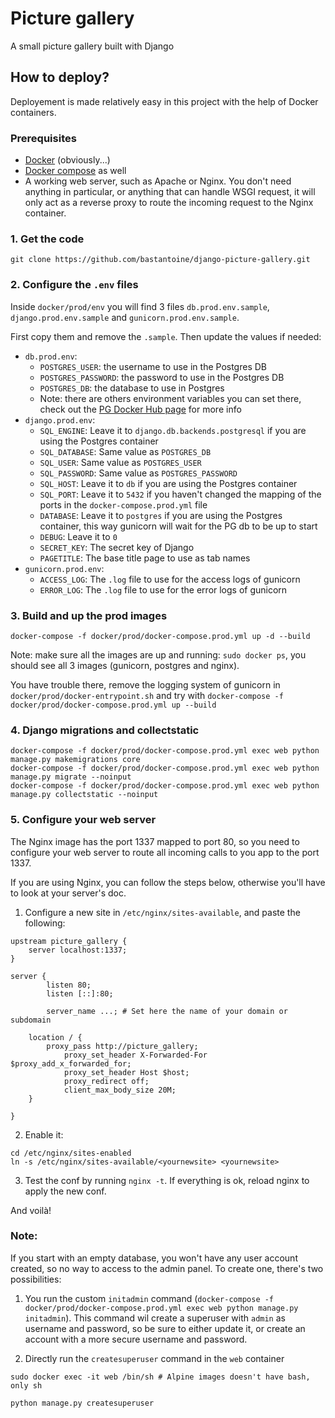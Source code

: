 # Picture gallery
A small picture gallery built with Django

## How to deploy?

Deployement is made relatively easy in this project with the help of Docker containers.

### Prerequisites

- [Docker](https://docs.docker.com/get-docker/) (obviously...)
- [Docker compose](https://docs.docker.com/compose/install/) as well
- A working web server, such as Apache or Nginx. You don't need anything in particular, or anything that can handle WSGI request, it will only act as a reverse proxy to route the incoming request to the Nginx container.

### 1. Get the code

`git clone https://github.com/bastantoine/django-picture-gallery.git`

### 2. Configure the `.env` files

Inside `docker/prod/env` you will find 3 files `db.prod.env.sample`, `django.prod.env.sample` and `gunicorn.prod.env.sample`.

First copy them and remove the `.sample`.
Then update the values if needed:
- `db.prod.env`:
  - `POSTGRES_USER`: the username to use in the Postgres DB
  - `POSTGRES_PASSWORD`: the password to use in the Postgres DB
  - `POSTGRES_DB`: the database to use in Postgres
  - Note: there are others environment variables you can set there, check out the [PG Docker Hub page](https://hub.docker.com/_/postgres) for more info
- `django.prod.env`:
  - `SQL_ENGINE`: Leave it to `django.db.backends.postgresql` if you are using the Postgres container
  - `SQL_DATABASE`: Same value as `POSTGRES_DB`
  - `SQL_USER`: Same value as `POSTGRES_USER`
  - `SQL_PASSWORD`: Same value as `POSTGRES_PASSWORD`
  - `SQL_HOST`: Leave it to `db` if you are using the Postgres container
  - `SQL_PORT`: Leave it to `5432` if you haven't changed the mapping of the ports in the `docker-compose.prod.yml` file
  - `DATABASE`: Leave it to `postgres` if you are using the Postgres container, this way gunicorn will wait for the PG db to be up to start
  - `DEBUG`: Leave it to `0`
  - `SECRET_KEY`: The secret key of Django
  - `PAGETITLE`: The base title page to use as tab names
- `gunicorn.prod.env`:
  - `ACCESS_LOG`: The `.log` file to use for the access logs of gunicorn
  - `ERROR_LOG`: The `.log` file to use for the error logs of gunicorn

### 3. Build and up the prod images

`docker-compose -f docker/prod/docker-compose.prod.yml up -d --build`

Note: make sure all the images are up and running: `sudo docker ps`, you should see all 3 images (gunicorn, postgres and nginx).

You have trouble there, remove the logging system of gunicorn in `docker/prod/docker-entrypoint.sh` and try with `docker-compose -f docker/prod/docker-compose.prod.yml up --build`

### 4. Django migrations and collectstatic

```
docker-compose -f docker/prod/docker-compose.prod.yml exec web python manage.py makemigrations core
docker-compose -f docker/prod/docker-compose.prod.yml exec web python manage.py migrate --noinput
docker-compose -f docker/prod/docker-compose.prod.yml exec web python manage.py collectstatic --noinput
```

### 5. Configure your web server

The Nginx image has the port 1337 mapped to port 80, so you need to configure your web server to route all incoming calls to you app to the port 1337.

If you are using Nginx, you can follow the steps below, otherwise you'll have to look at your server's doc.

1. Configure a new site in `/etc/nginx/sites-available`, and paste the following:

```
upstream picture_gallery {
	server localhost:1337;
}

server {
        listen 80;
        listen [::]:80;

        server_name ...; # Set here the name of your domain or subdomain

	location / {
		proxy_pass http://picture_gallery;
        	proxy_set_header X-Forwarded-For $proxy_add_x_forwarded_for;
	        proxy_set_header Host $host;
        	proxy_redirect off;
	        client_max_body_size 20M;
	}

}
```

2. Enable it:

```
cd /etc/nginx/sites-enabled
ln -s /etc/nginx/sites-available/<yournewsite> <yournewsite>
```

3. Test the conf by running `nginx -t`. If everything is ok, reload nginx to apply the new conf.

And voilà!

### Note:

If you start with an empty database, you won't have any user account created, so no way to access to the admin panel. To create one, there's two possibilities:

1. You run the custom `initadmin` command (`docker-compose -f docker/prod/docker-compose.prod.yml exec web python manage.py initadmin`). This command wil create a superuser with `admin` as username and password, so be sure to either update it, or create an account with a more secure username and password.

2. Directly run the `createsuperuser` command in the `web` container

```
sudo docker exec -it web /bin/sh # Alpine images doesn't have bash, only sh

python manage.py createsuperuser
```
